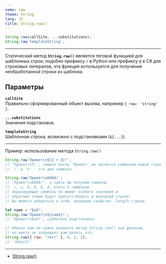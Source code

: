 ```yaml
---
name: raw
theme: String
lang: JS
title: String.raw()
---
```


```js
String.raw(callSite, ...substitutions);
String.raw`templateString`;
```

---

Статический метод **`String.raw()`** является теговой функцией для шаблонных строк; подобно префиксу `r` в Python или префиксу `@` в C# для строковых литералов, эта функция используется для получения необработанной строки из шаблона.

## Параметры

**`callSite`**<br />
Правильно сформированный объект вызова, например `{ raw: 'string' }`.

**`...substitutions`**<br />
Значения подстановок.

**`templateString`**<br />
Шаблонная строка, возможно с подстановками (`${...}`).

---

Пример: использование метода `String.raw()`

```js
String.raw`Привет\n${2 + 3}!`;
// 'Привет\n5!', символ после 'Привет' не является символом новой строки,
// '\' и 'n' - это два символа.

String.raw`Привет\u000A!`;
// 'Привет\u000A!', а здесь мы получим символы
//  \, u, 0, 0, 0, A, всего 6 символов.
// Экранирующие символы не имеют особого значения и
// обратные слеши будут присутствовать в выходной строке.
// Вы можете убедиться в этом, проверив свойство .length строки.

let name = "Боб";
String.raw`Привет\n${name}!`;
// 'Привет\nБоб!', сработала подстановка.

// Обычно вам не нужно вызывать метод String.raw() как функцию,
// но никто не запрещает вам делать это:
String.raw({ raw: "тест" }, 0, 1, 2);
// 'т0е1с2т'
```

---

- [String.raw()](https://developer.mozilla.org/ru/docs/Web/JavaScript/Reference/Global_Objects/String/raw)
